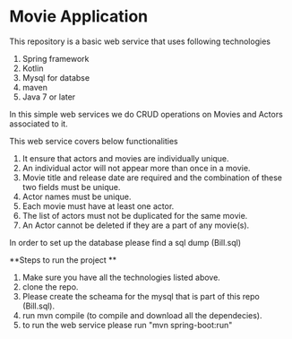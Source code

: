 # Movie Application
This repository is a basic web service that uses following technologies 
  1. Spring framework
  2. Kotlin
  3. Mysql for databse
  4. maven
  5. Java 7 or later 

In this simple web services we do CRUD operations on Movies and Actors associated to it.

This web service covers below functionalities 
  1. It ensure that actors and movies are individually unique.
  2. An individual actor will not appear more than once in a movie.
  3. Movie title and release date are required and the combination of these two fields must be unique.
  4. Actor names must be unique.
  5. Each movie must have at least one actor.
  6. The list of actors must not be duplicated for the same movie.
  7. An Actor cannot be deleted if they are a part of any movie(s).

In order to set up the database please find a sql dump (Bill.sql)

**Steps to run the project **
 1. Make sure you have all the technologies listed above. 
 2. clone the repo. 
 3. Please create the scheama for the mysql that is part of this repo (Bill.sql).
 4. run mvn compile (to compile and download all the dependecies).
 5. to run the web service please run "mvn spring-boot:run"

